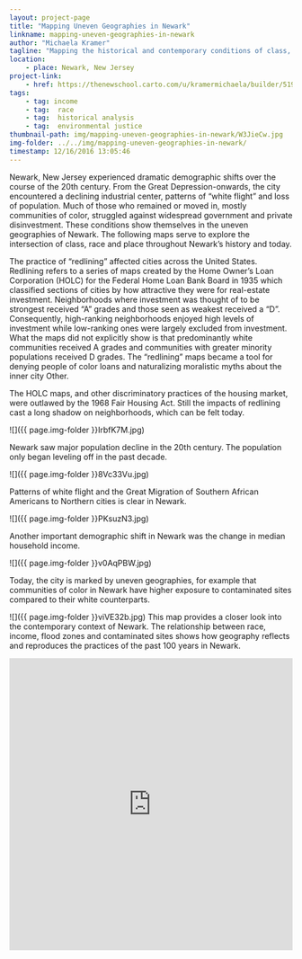 ```yaml
---
layout: project-page
title: "Mapping Uneven Geographies in Newark"
linkname: mapping-uneven-geographies-in-newark
author: "Michaela Kramer"
tagline: "Mapping the historical and contemporary conditions of class, race and place in Newark, New Jersey. "
location:
    - place: Newark, New Jersey
project-link:
    - href: https://thenewschool.carto.com/u/kramermichaela/builder/51955a64-c219-11e6-b4e7-0e233c30368f/embed
tags:
    - tag: income
    - tag:  race
    - tag:  historical analysis
    - tag:  environmental justice
thumbnail-path: img/mapping-uneven-geographies-in-newark/W3JieCw.jpg
img-folder: ../../img/mapping-uneven-geographies-in-newark/
timestamp: 12/16/2016 13:05:46
---
```

Newark, New Jersey experienced dramatic demographic shifts over the course of the 20th century. From the Great Depression-onwards, the city encountered a declining industrial center, patterns of “white flight” and loss of population. Much of those who remained or moved in, mostly communities of color, struggled against widespread government and private disinvestment. These conditions show themselves in the uneven geographies of Newark. The following maps serve to explore the intersection of class, race and place throughout Newark’s history and today.

The practice of “redlining” affected cities across the United States. Redlining refers to a series of maps created by the Home Owner’s Loan Corporation (HOLC) for the Federal Home Loan Bank Board in 1935 which classified sections of cities by how attractive they were for real-estate investment. Neighborhoods where investment was thought of to be strongest received “A” grades and those seen as weakest received a “D”. Consequently, high-ranking neighborhoods enjoyed high levels of investment while low-ranking ones were largely excluded from investment. What the maps did not explicitly show is that predominantly white communities received A grades and communities with greater minority populations received D grades. The “redlining” maps became a tool for denying people of color loans and naturalizing moralistic myths about the inner city Other. 

The HOLC maps, and other discriminatory practices of the housing market, were outlawed by the 1968 Fair Housing Act. Still the impacts of redlining cast a long shadow on neighborhoods, which can be felt today. 

![]({{ page.img-folder }}IrbfK7M.jpg)

Newark saw major population decline in the 20th century. The population only began leveling off in the past decade. 

![]({{ page.img-folder }}8Vc33Vu.jpg)

Patterns of white flight and the Great Migration of Southern African Americans to Northern cities is clear in Newark. 

![]({{ page.img-folder }}PKsuzN3.jpg)

Another important demographic shift in Newark was the change in median household income. 

![]({{ page.img-folder }}v0AqPBW.jpg)

Today, the city is marked by uneven geographies, for example that communities of color in Newark have higher exposure to contaminated sites compared to their white counterparts. 

![]({{ page.img-folder }}viVE32b.jpg)
This map provides a closer look into the contemporary context of Newark. The relationship between race, income,  flood zones and contaminated sites shows how geography reflects and reproduces the practices of the past 100 years in Newark. 

<iframe width="100%" height="520" frameborder="0" src="https://thenewschool.carto.com/u/kramermichaela/builder/51955a64-c219-11e6-b4e7-0e233c30368f/embed" allowfullscreen webkitallowfullscreen mozallowfullscreen oallowfullscreen msallowfullscreen></iframe>